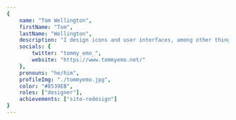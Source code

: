 ```yaml
---
{
	name: "Tom Wellington",
	firstName: "Tom",
	lastName: "Wellington",
	description: "I design icons and user interfaces, among other things. he/him ✌️",
	socials: {
		twitter: "tommy_emo_",
		website: "https://www.tommyemo.net/"
	},
	pronouns: "he/him",
	profileImg: "./tommyemo.jpg",
	color: "#8539EB",
	roles: ["designer"],
	achievements: ["site-redesign"]
}
---
```

